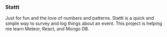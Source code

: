 ### Stattt
Just for fun and the love of numbers and patterns. Stattt is a quick and simple way to survey and log things about an event. This project is helping me learn Meteor, React, and Mongo DB.